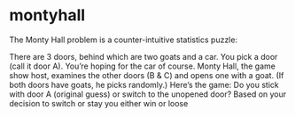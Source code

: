 # montyhall

The Monty Hall problem is a counter-intuitive statistics puzzle:

There are 3 doors, behind which are two goats and a car.
You pick a door (call it door A). You’re hoping for the car of course.
Monty Hall, the game show host, examines the other doors (B & C) and opens one with a goat. (If both doors have goats, he picks randomly.)
Here’s the game: Do you stick with door A (original guess) or switch to the unopened door? Based on your decision  to switch or stay you either win or loose
